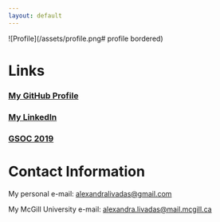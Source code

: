 ```yaml
---
layout: default
---
```


![Profile](/assets/profile.png# profile bordered)

# Links

### [My GitHub Profile](https://github.com/AlexandraLivadas)

### [My LinkedIn](www.linkedin.com/in/alexandra-livadas-6b7a7b158)

### [GSOC 2019](/pages/gsoc-2019.md)

# Contact Information
My personal e-mail: alexandralivadas@gmail.com

My McGill University e-mail: alexandra.livadas@mail.mcgill.ca


